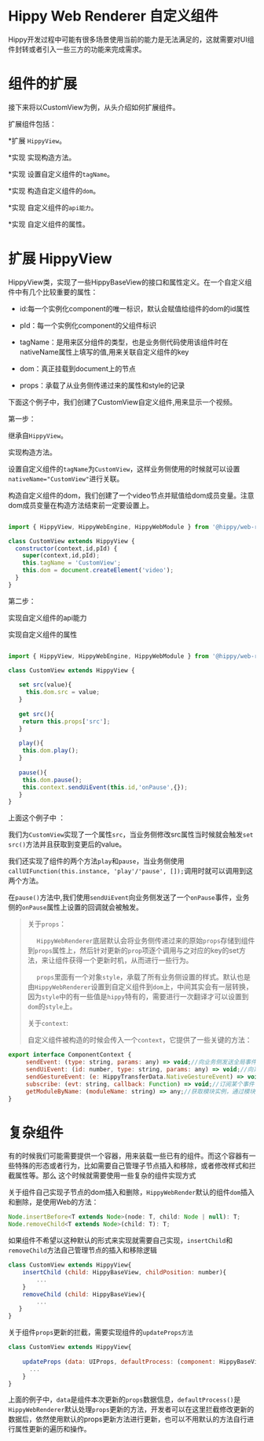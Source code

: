 # Hippy Web Renderer 自定义组件

Hippy开发过程中可能有很多场景使用当前的能力是无法满足的，这就需要对UI组件封转或者引入一些三方的功能来完成需求。

# 组件的扩展

接下来将以CustomView为例，从头介绍如何扩展组件。

扩展组件包括：

*扩展 `HippyView`。

*实现 实现构造方法。

*实现 设置自定义组件的`tagName`。

*实现 构造自定义组件的`dom`。

*实现 自定义组件的`api能力`。

*实现 自定义组件的属性。

# 扩展 HippyView

HippyView类，实现了一些HippyBaseView的接口和属性定义。在一个自定义组件中有几个比较重要的属性：

* id:每一个实例化component的唯一标识，默认会赋值给组件的dom的id属性

* pId：每一个实例化component的父组件标识

* tagName：是用来区分组件的类型，也是业务侧代码使用该组件时在nativeName属性上填写的值,用来关联自定义组件的key

* dom：真正挂载到document上的节点

* props：承载了从业务侧传递过来的属性和style的记录

下面这个例子中，我们创建了CustomView自定义组件,用来显示一个视频。

第一步：

继承自`HippyView`。

实现构造方法。

设置自定义组件的`tagName`为`CustomView`，这样业务侧使用的时候就可以设置`nativeName="CustomView"`进行关联。

构造自定义组件的dom，我们创建了一个video节点并赋值给dom成员变量。注意dom成员变量在构造方法结束前一定要设置上。

```javascript

import { HippyView, HippyWebEngine, HippyWebModule } from '@hippy/web-renderer';

class CustomView extends HippyView {
  constructor(context,id,pId) {
    super(context,id,pId);
    this.tagName = 'CustomView'; 
    this.dom = document.createElement('video'); 
  }
}

```

第二步：

实现自定义组件的api能力

实现自定义组件的属性

```javascript

import { HippyView, HippyWebEngine, HippyWebModule } from '@hippy/web-renderer';

class CustomView extends HippyView {
  
   set src(value){
     this.dom.src = value;
   } 
   
   get src(){
    return this.props['src'];
   }
    
   play(){
    this.dom.play();
   }
   
   pause(){
    this.dom.pause();
    this.context.sendUiEvent(this.id,'onPause',{});
   }
}

```

上面这个例子中 ：

我们为`CustomView`实现了一个属性`src`，当业务侧修改src属性当时候就会触发`set src()`方法并且获取到变更后的value。

我们还实现了组件的两个方法`play`和`pause`，当业务侧使用 `callUIFunction(this.instance, 'play'/'pause', []);`调用时就可以调用到这两个方法。

在`pause()`方法中,我们使用`sendUiEvent`向业务侧发送了一个`onPause`事件，业务侧的`onPause`属性上设置的回调就会被触发。

>关于`props`：
>
>&emsp; `HippyWebRenderer`底层默认会将业务侧传递过来的原始`props`存储到组件到`props`属性上，然后针对更新的`prop`项逐个调用与之对应的key的set方法，来让组件获得一个更新时机，从而进行一些行为。
>
>&emsp; `props`里面有一个对象`style`，承载了所有业务侧设置的样式。默认也是由`HippyWebRenderer`设置到自定义组件到`dom`上，中间其实会有一层转换，因为`style`中的有一些值是`hippy`特有的，需要进行一次翻译才可以设置到`dom`的`style`上。
>
>关于`context`:
>
>自定义组件被构造的时候会传入一个`context`，它提供了一些关键的方法：

```javascript
export interface ComponentContext {
     sendEvent: (type: string, params: any) => void;//向业务侧发送全局事件
     sendUiEvent: (id: number, type: string, params: any) => void;//向某个组件实例发送事件
     sendGestureEvent: (e: HippyTransferData.NativeGestureEvent) => void;//发送手势事件
     subscribe: (evt: string, callback: Function) => void;//订阅某个事件
     getModuleByName: (moduleName: string) => any;//获取模块实例，通过模块名
}
```

# 复杂组件

有的时候我们可能需要提供一个容器，用来装载一些已有的组件。而这个容器有一些特殊的形态或者行为，比如需要自己管理子节点插入和移除，或者修改样式和拦截属性等。那么
这个时候就需要使用一些复杂的组件实现方式

关于组件自己实现子节点的dom插入和删除，`HippyWebRender`默认的组件`dom`插入和删除，是使用Web的方法：

```javascript
Node.insertBefore<T extends Node>(node: T, child: Node | null): T;
Node.removeChild<T extends Node>(child: T): T;
```

如果组件不希望以这种默认的形式来实现就需要自己实现，`insertChild`和`removeChild`方法自己管理节点的插入和移除逻辑

```javascript
class CustomView extends HippyView{
    insertChild (child: HippyBaseView, childPosition: number){
        ...
    }
    removeChild (child: HippyBaseView){
        ...
   }
}
```

关于组件`props`更新的拦截，需要实现组件的`updateProps方法`

```javascript
class CustomView extends HippyView{
    
    updateProps (data: UIProps, defaultProcess: (component: HippyBaseView, data: UIProps) => void){
      ...
    }
}
```

上面的例子中，`data`是组件本次更新的`props`数据信息，`defaultProcess()`是`HippyWebRenderer`默认处理`props`更新的方法，开发者可以在这里拦截修改更新的数据后，依然使用默认的props更新方法进行更新，也可以不用默认的方法自行进行属性更新的遍历和操作。
